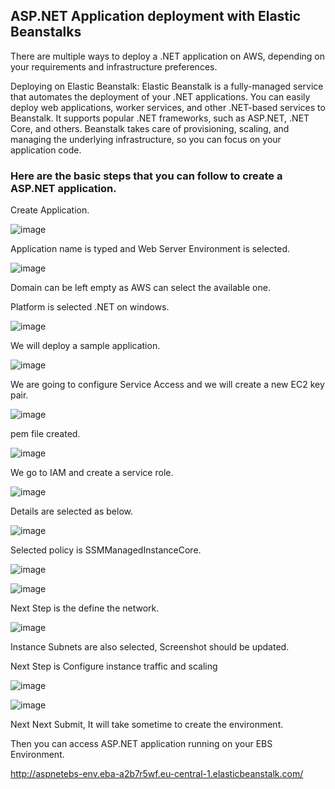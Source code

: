 ## ASP.NET Application deployment with Elastic Beanstalks

There are multiple ways to deploy a .NET application on AWS, depending on your requirements and infrastructure preferences.

Deploying on Elastic Beanstalk: Elastic Beanstalk is a fully-managed service that automates the deployment of your .NET applications. 
You can easily deploy web applications, worker services, and other .NET-based services to Beanstalk. It supports popular .NET frameworks, such as ASP.NET, 
.NET Core, and others. Beanstalk takes care of provisioning, scaling, and managing the underlying infrastructure, so you can focus on your application code.


### Here are the basic steps that you can follow to create a ASP.NET application.

Create Application.

![image](https://user-images.githubusercontent.com/62793938/230967421-6dc3c000-b0b6-4949-a30f-84766333e216.png)

Application name is typed and Web Server Environment is selected.

![image](https://user-images.githubusercontent.com/62793938/230967810-8faf1a0c-2e21-4216-8588-4a596ce91fd6.png)

Domain can be left empty as AWS can select the available one.

Platform is selected .NET on windows.

![image](https://user-images.githubusercontent.com/62793938/230968352-ce55745d-b350-47b7-ba74-193a10ba4171.png)

We will deploy a sample application. 

![image](https://user-images.githubusercontent.com/62793938/230968511-92124179-c1eb-404c-91c1-ceb131abbe1c.png)

We are going to configure Service Access and we will create a new EC2 key pair.

![image](https://user-images.githubusercontent.com/62793938/230969219-95d2995c-4f91-4101-bd8f-5af3e56b3b34.png)

pem file created.

![image](https://user-images.githubusercontent.com/62793938/230969927-29f291d9-12c3-4d9d-acaf-4b1dc04415f8.png)


We go to IAM and create a service role.

![image](https://user-images.githubusercontent.com/62793938/230975010-eb734089-fcd5-4f8c-a0f6-f3974e977c3d.png)

Details are selected as below.

![image](https://user-images.githubusercontent.com/62793938/230975574-5adf9d5e-f7d9-4b87-9774-59e411a1e912.png)

Selected policy is SSMManagedInstanceCore.

![image](https://user-images.githubusercontent.com/62793938/230975947-ad139c9b-33e4-4ba8-ad94-189cd8b9660f.png)

![image](https://user-images.githubusercontent.com/62793938/230978909-ecbd526e-d980-4fd2-a95d-3e68be4fef5c.png)

Next Step is the define the network.

![image](https://user-images.githubusercontent.com/62793938/230979308-54d18146-97cd-4543-badb-e9f9670d79eb.png)
 
Instance Subnets are also selected, Screenshot should be updated.

Next Step is Configure instance traffic and scaling

![image](https://user-images.githubusercontent.com/62793938/230980171-75474064-e0a5-452c-aadf-39d8ee63b110.png)

![image](https://user-images.githubusercontent.com/62793938/230980259-f884ad44-1307-4e2e-9ed4-1c0046a362f8.png)

Next Next Submit, It will take sometime to create the environment.

Then you can access ASP.NET application running on your EBS Environment.

http://aspnetebs-env.eba-a2b7r5wf.eu-central-1.elasticbeanstalk.com/ 


















